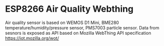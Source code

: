 # ESP8266 Air Quality Webthing

Air quality sensor is based on WEMOS D1 Mini, BME280 temperature/humidity/pressure sensor, PMS7003 particle sensor.
Data from sesnors is exposed as API based on Mozilla WebThing API specification https://iot.mozilla.org/wot/
